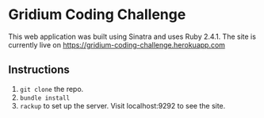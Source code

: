 # Gridium Coding Challenge

This web application was built using Sinatra and uses Ruby 2.4.1. The site is currently live on https://gridium-coding-challenge.herokuapp.com

## Instructions
1. ```git clone``` the repo.
2. ```bundle install```
3. ```rackup``` to set up the server. Visit localhost:9292 to see the site.